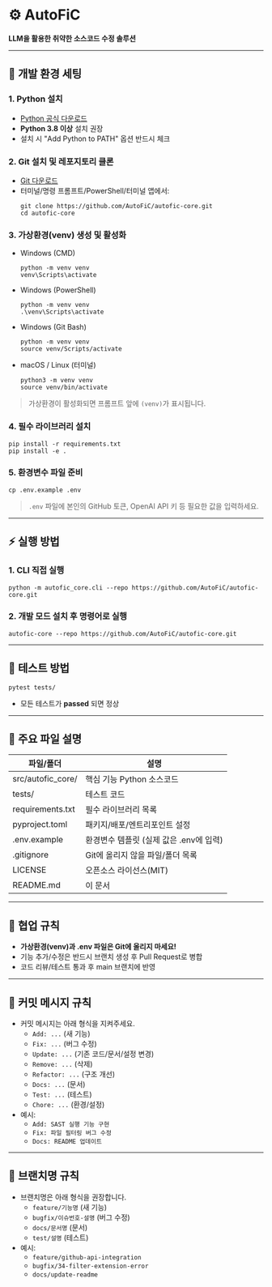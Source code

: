 # ⚙️ AutoFiC 

**LLM을 활용한 취약한 소스코드 수정 솔루션**

---

## 🚀 개발 환경 세팅 

### 1. Python 설치
- [Python 공식 다운로드](https://www.python.org/downloads/)
- **Python 3.8 이상** 설치 권장
- 설치 시 "Add Python to PATH" 옵션 반드시 체크

### 2. Git 설치 및 레포지토리 클론
- [Git 다운로드](https://git-scm.com/downloads)
- 터미널/명령 프롬프트/PowerShell/터미널 앱에서:
    ```
    git clone https://github.com/AutoFiC/autofic-core.git
    cd autofic-core
    ```

### 3. 가상환경(venv) 생성 및 활성화

- Windows (CMD)
    ```
    python -m venv venv
    venv\Scripts\activate
    ```

-  Windows (PowerShell)
    ```
    python -m venv venv
    .\venv\Scripts\activate
    ```

- Windows (Git Bash)
    ```
    python -m venv venv
    source venv/Scripts/activate
    ```

- macOS / Linux (터미널)
    ```
    python3 -m venv venv
    source venv/bin/activate
    ```

> 가상환경이 활성화되면 프롬프트 앞에 `(venv)`가 표시됩니다.

### 4. 필수 라이브러리 설치
```
pip install -r requirements.txt
pip install -e . 
```

### 5. 환경변수 파일 준비
```
cp .env.example .env
``` 

> `.env` 파일에 본인의 GitHub 토큰, OpenAI API 키 등 필요한 값을 입력하세요.

---

## ⚡ 실행 방법

### 1. CLI 직접 실행

```
python -m autofic_core.cli --repo https://github.com/AutoFiC/autofic-core.git
```

### 2. 개발 모드 설치 후 명령어로 실행

```
autofic-core --repo https://github.com/AutoFiC/autofic-core.git
```

---

## 🧪 테스트 방법

```
pytest tests/ 
``` 

- 모든 테스트가 **passed** 되면 정상 

---

## 📁 주요 파일 설명

| 파일/폴더             | 설명                                      |
|-----------------------|-------------------------------------------|
| src/autofic_core/     | 핵심 기능 Python 소스코드                  |
| tests/                | 테스트 코드                                |
| requirements.txt      | 필수 라이브러리 목록                       |
| pyproject.toml        | 패키지/배포/엔트리포인트 설정              |
| .env.example          | 환경변수 템플릿 (실제 값은 .env에 입력)    |
| .gitignore            | Git에 올리지 않을 파일/폴더 목록           |
| LICENSE               | 오픈소스 라이선스(MIT)           |
| README.md             | 이 문서                                    |

---

## 👥 협업 규칙

- **가상환경(venv)과 .env 파일은 Git에 올리지 마세요!**
- 기능 추가/수정은 반드시 브랜치 생성 후 Pull Request로 병합
- 코드 리뷰/테스트 통과 후 main 브랜치에 반영

---

## 📝 커밋 메시지 규칙

- 커밋 메시지는 아래 형식을 지켜주세요.
    - `Add: ...` (새 기능)
    - `Fix: ...` (버그 수정)
    - `Update: ...` (기존 코드/문서/설정 변경)
    - `Remove: ...` (삭제)
    - `Refactor: ...` (구조 개선)
    - `Docs: ...` (문서)
    - `Test: ...` (테스트)
    - `Chore: ...` (환경/설정)
- 예시:
    - `Add: SAST 실행 기능 구현`
    - `Fix: 파일 필터링 버그 수정`
    - `Docs: README 업데이트`

---

## 🌿 브랜치명 규칙

- 브랜치명은 아래 형식을 권장합니다.
    - `feature/기능명` (새 기능)
    - `bugfix/이슈번호-설명` (버그 수정)
    - `docs/문서명` (문서)
    - `test/설명` (테스트)
- 예시:
    - `feature/github-api-integration`
    - `bugfix/34-filter-extension-error`
    - `docs/update-readme`
